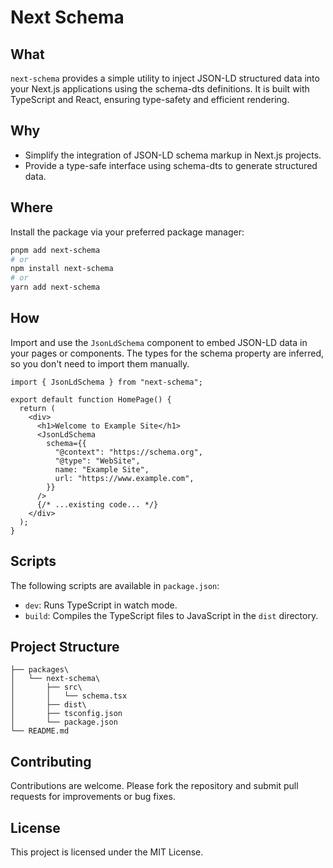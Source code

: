 # Next Schema

## What

`next-schema` provides a simple utility to inject JSON-LD structured data into your Next.js applications using the schema-dts definitions. It is built with TypeScript and React, ensuring type-safety and efficient rendering.

## Why

- Simplify the integration of JSON-LD schema markup in Next.js projects.
- Provide a type-safe interface using schema-dts to generate structured data.

## Where

Install the package via your preferred package manager:

```bash
pnpm add next-schema
# or
npm install next-schema
# or
yarn add next-schema
```

## How

Import and use the `JsonLdSchema` component to embed JSON-LD data in your pages or components. The types for the schema property are inferred, so you don't need to import them manually.

```tsx
import { JsonLdSchema } from "next-schema";

export default function HomePage() {
  return (
    <div>
      <h1>Welcome to Example Site</h1>
      <JsonLdSchema
        schema={{
          "@context": "https://schema.org",
          "@type": "WebSite",
          name: "Example Site",
          url: "https://www.example.com",
        }}
      />
      {/* ...existing code... */}
    </div>
  );
}
```

## Scripts

The following scripts are available in `package.json`:

- `dev`: Runs TypeScript in watch mode.
- `build`: Compiles the TypeScript files to JavaScript in the `dist` directory.

## Project Structure

```plaintext
├── packages\
│   └── next-schema\
│       ├── src\
│       │   └── schema.tsx
│       ├── dist\
│       ├── tsconfig.json
│       └── package.json
└── README.md
```

## Contributing

Contributions are welcome. Please fork the repository and submit pull requests for improvements or bug fixes.

## License

This project is licensed under the MIT License.
